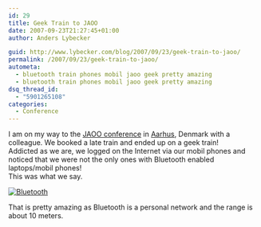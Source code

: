 ```yaml
---
id: 29
title: Geek Train to JAOO
date: 2007-09-23T21:27:45+01:00
author: Anders Lybecker

guid: http://www.lybecker.com/blog/2007/09/23/geek-train-to-jaoo/
permalink: /2007/09/23/geek-train-to-jaoo/
autometa:
  - bluetooth train phones mobil jaoo geek pretty amazing
  - bluetooth train phones mobil jaoo geek pretty amazing
dsq_thread_id:
  - "5901265108"
categories:
  - Conference
---
```

I am on my way to the [JAOO conference](http://www.jaoo.dk "JAOO conference 2007") in [Aarhus](http://www.aarhus.dk "Aarhus city information"), Denmark with a colleague. We booked a late train and ended up on a geek train!  
Addicted as we are, we logged on the Internet via our mobil phones and noticed that we were not the only ones with Bluetooth enabled laptops/mobil phones!  
This was what we say.

[![Bluetooth](http://www.lybecker.com/blog/wp-content/geektrain.jpg)](http://www.lybecker.com/blog/wp-content/geektrain.jpg "Bluetooth")

That is pretty amazing as Bluetooth is a personal network and the range is about 10 meters.